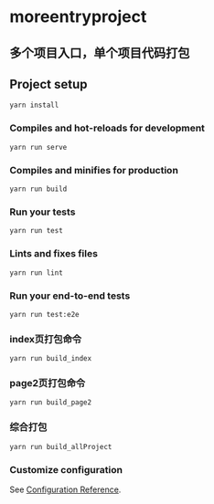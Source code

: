 # moreentryproject

## 多个项目入口，单个项目代码打包

## Project setup
```
yarn install
```

### Compiles and hot-reloads for development
```
yarn run serve
```

### Compiles and minifies for production
```
yarn run build
```

### Run your tests
```
yarn run test
```

### Lints and fixes files
```
yarn run lint
```

### Run your end-to-end tests
```
yarn run test:e2e
```
### index页打包命令
```
yarn run build_index
```
### page2页打包命令
```
yarn run build_page2
```
### 综合打包
```
yarn run build_allProject
```

### Customize configuration
See [Configuration Reference](https://cli.vuejs.org/config/).
